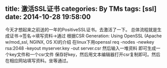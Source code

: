 title: 激活SSL证书
categories: By TMs
tags: [ssl]
date: 2014-10-28 19:58:00
---

今天才想起来之前送的一年的PositiveSSL证书。去激活了一下。
总体流程就是生成证书->签名->填写资料->通过
根据CSR Generation: Using OpenSSL (Apache w/mod_ssl, NGINX, OS X)的介绍
在linux下用openssl req -nodes -newkey rsa:2048 -keyout myserver.key -out server.csr
然后输入一堆资料 即可生成一个key文件和一个csr文件
保存好key，然后用文本编辑器打开csr复制即可。然后在相应网站填写资料。坐等通过。

